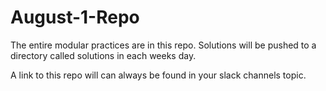 # August-1-Repo

The entire modular practices are in this repo. Solutions will be  pushed to a directory called solutions in each weeks day. 

A link to this repo will can always be found in your slack channels topic. 
